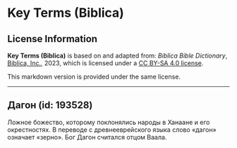 # Key Terms (Biblica)

## License Information

**Key Terms (Biblica)** is based on and adapted from: _Biblica Bible Dictionary_, [Biblica, Inc.](https://www.biblica.com/), 2023, which is licensed under a [CC BY-SA 4.0 license](https://creativecommons.org/licenses/by-sa/4.0/legalcode.en).

This markdown version is provided under the same license.



--------------------------------

## Дагон (id: 193528)

Ложное божество, которому поклонялись народы в Ханаане и его окрестностях. В переводе с древнееврейского языка слово «дагон» означает «зерно». Бог Дагон считался отцом Ваала.


